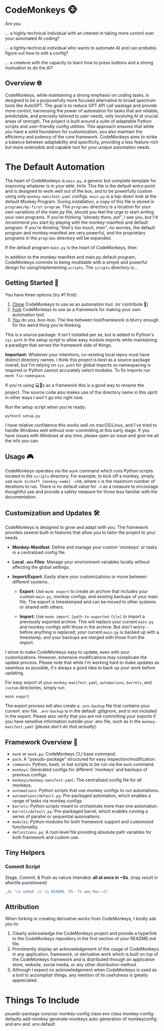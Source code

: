 # CodeMonkeys 🐵

Are you

... a highly-technical individual with an interest in taking more control over your automated AI coding?

... a lightly-technical individual who wants to automate AI and can probably figure out how to edit a config?

... a creature with the capacity to learn how to press buttons and a strong motivation to do the AI?


## Overview 🌐

CodeMonkeys, while maintaining a strong emphasis on coding tasks, is designed to be a purposefully more focused
alternative to broad spectrum tools like AutoGPT. The goal is to reduce GPT API call wastage and provide more control,
harnessing the power of automation for tasks that are reliable, predictable, and precisely tailored to user needs, only
involving AI at crucial areas of strength. The project is built around a suite of adaptable Python scripts and
user-friendly config utilities. This approach ensures that while you have a solid foundation for customization,
you also maintain the efficiency and potency of the core framework. CodeMonkeys aims to strike a balance between
adaptability and specificity, providing a less feature-rich but more extensible and capable tool for your unique
automation needs.

# The Default Automation

The heart of CodeMonkeys is `main.py`, a generic but complete template for improving whatever is in your `WORK_PATH`.
This file is the default entry-point and is designed to work well out of the box, and to be powerfully custom
using only `monkey-manifest.yaml` configs. `main.py` is a top-down look at the default Monkey Program. During
installation, a copy of this file is stored in `programs/my-first-program`. The `programs` directory is a location for
your own variations of the main.py file, should you feel the urge to start writing your own programs. If you're thinking
_"already there, pal"_, I see you, but I'd recommend you start by playing with the monkey-manifest and default program.
If you're thinking _"that's too much, man"_, no worries, the default program and monkey-manifest are very powerful, and
the proprietary programs in the `programs` directory will be expanded.

If the default program `main.py` is the heart of CodeMonkeys, then

In addition to the monkey-manifest and main.py default program, CodeMonkeys commits to being moddable with a simple and
powerful design for using/implementing `scripts`. The `scripts` directory is...

## Getting Started 🚀

You have three options (try #1 first):

1. [Clone](https://docs.github.com/en/repositories/creating-and-managing-repositories/cloning-a-repository) CodeMonkeys
   to use as an automation tool. (or contribute 🥺)
2. [Fork](https://docs.github.com/en/get-started/quickstart/fork-a-repo) CodeMonkeys to use as a framework for making
   your own automation tool.
3. [You]() do you, boo-boo. The line between tool/framework is blurry enough for the weird thing you're thinking.

This is a source package. It isn't installed per se, but is added to Python's `sys.path` in the setup script to allow
easy module imports while maintaining a paradigm that serves the framework side of things.

**Important:** Whatever your intentions, co-existing local repos must have distinct directory names. I think this
project is best as a source package overall, but I'm relying on `sys.path` for global imports so namespacing is required
or Python cannot accurately select modules. To fix imports run `monk fix-namespace`.

If you're using 💻🐒s as a framework this is a good way to rename the project. The source code also makes use of the
directory name in this spirit in other ways I won't go into right now.

Run the setup script when you're ready:

```
python3 setup.py
```

I have relative confidence this works well on macOS/Linux, and I've tried to handle Windows well without over-committing
at this early stage. If you have issues with Windows at any time, please open an issue and give me all the info you can.

## Usage 🎮

CodeMonkeys operates via the `monk` command which runs Python scripts located in the `scripts` directory. For example,
to kick off a monkey, simply use `monk kickoff [monkey-name] -n50`, where `n` is the maximum number of iterations to
run. There is no default value for `-n` as a measure to encourage thoughtful use and provide a safety measure for those
less familiar with the documentation.

## Customization and Updates 🛠

CodeMonkeys is designed to grow and adapt with you. The framework provides several built-in features that allow you to
tailor the project to your needs.

- **Monkey-Manifest**: Define and manage your custom 'monkeys' or tasks in a centralized config file.

- **Local `.env` Files**: Manage your environment variables locally without affecting the global settings.

- **Import/Export**: Easily share your customizations or move between different systems.

    - **Export**: Use `monk export` to create an archive that includes your custom `main.py`, monkey configs, and
      existing backups of your main file. The export is timestamped and can be moved to other systems or shared with
      others.

    - **Import**: Use `monk import [path-to-exported-file]` to import a previously exported archive. This will replace
      your current `main.py` and monkey configs with those in the archive. But don't worry - before anything is
      replaced, your current `main.py` is backed up with a timestamp, and your backups are merged with those from the
      import.

I strive to make CodeMonkeys easy to update, even with your customizations. However, extensive modifications may
complicate the update process. Please note that while I'm working hard to make updates as seamless as possible, it's
always a good idea to back up your work before updating.

For easy export of your `monkey-manifest.yaml`, `automations`, `barrels`, and `custom` directories, simply run

```
monk export
```

The export process will also create a `.env-backup` file that contains your current .env file. `.env-backup` is in the
default .gitignore, and is not included in the export. Please also verify that you are not committing your exports if
you have sensitive information outside your .env file, such as in the `monkey-manifest.yaml` (*please don't do that
actually*).

## Framework Overview 📁

* `monk` or `monk.py`: CodeMonkeys CLI base command.
* `pack`: A "pseudo-package" structured for easy inspection/modification.
* `commands`: Python, bash, or bat scripts to be run via the `monk` command.
* `monkeys`: Generated configs for different 'monkeys' and backups of previous configs.
* `monkeys/monkey-manifest.yaml`: The centralized config file for all monkeys.
* `automations`: Python scripts that use monkey configs to run automations.
* `automations/default.py`: Pre-packaged automation, which enables a range of tasks via monkey configs
* `barrels`: Python scripts meant to orchestrate more than one automation.
* `barrels/default.py`: Pre-packaged barrel, which enables running a series of parallel or sequential automations.
* `modules`: Python modules for both framework support and customized functionality.
* `definitions.py`: A root-level file providing absolute path variables for both framework and custom use.

## Tiny Helpers

### Commit Script

Stage, Commit, & Push as nature intended: **all at once in ~0s**. (may result in afterlife punishment)

```bash
./c "<3 added ./c to README. PS: Te amo Mau <3"
```

## Attribution

When forking or creating derivative works from CodeMonkeys, I kindly ask you to:

1. Clearly acknowledge the CodeMonkeys project and provide a hyperlink to the CodeMonkeys repository in the first
   section of your README.md file.
2. Prominently display an acknowledgement of the usage of CodeMonkeys in any application, framework, or derivative work
   which is built on top of the CodeMonkeys framework and is distributed through an application store, website, social
   media, or any other distribution method.
3. Although I expect no acknowledgement when CodeMonkeys is used as a tool to accomplish things, any mention of its
   usefulness is greatly appreciated.


# Things To Include
psuedo-package
core/usr
monkey-config class
env class
monkey-config-defaults
add-monkey
generate-monkeys
auto-generation of monkeyconfig and env and .env.default
